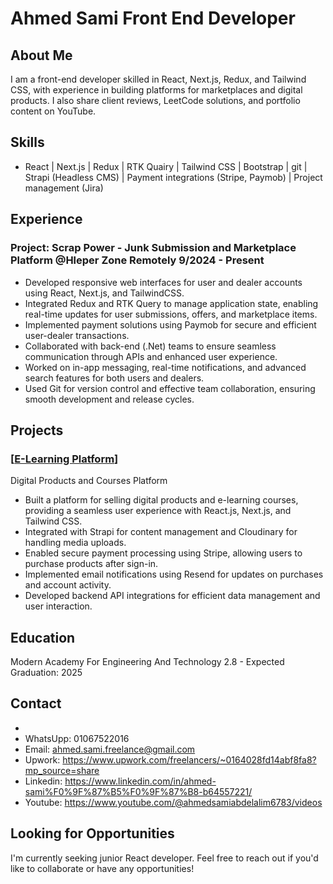 # Ahmed Sami Front End Developer

## About Me

I am a front-end developer skilled in React, Next.js, Redux, and Tailwind CSS, with experience in building platforms for marketplaces and digital products. I also share client reviews, LeetCode solutions, and portfolio content on YouTube.

## Skills

- React | Next.js | Redux | RTK Quairy | Tailwind CSS | Bootstrap | git | Strapi (Headless CMS) | Payment integrations (Stripe, Paymob) | Project management (Jira)

## Experience
### Project: Scrap Power - Junk Submission and Marketplace Platform @Hleper Zone  Remotely  9/2024 - Present
- Developed responsive web interfaces for user and dealer accounts using React, Next.js, and TailwindCSS.
- Integrated Redux and RTK Query to manage application state, enabling real-time updates for user
submissions, offers, and marketplace items.
- Implemented payment solutions using Paymob for secure and efficient user-dealer transactions.
- Collaborated with back-end (.Net) teams to ensure seamless communication through APIs and enhanced
user experience.
- Worked on in-app messaging, real-time notifications, and advanced search features for both users and
dealers.
- Used Git for version control and effective team collaboration, ensuring smooth development and release
cycles.

## Projects

### [[E-Learning Platform](https://github.com/Ahmed-Sami-Abdelaleem/E-commerce-FrontEnd)]

Digital Products and Courses Platform
- Built a platform for selling digital products and e-learning courses, providing a seamless user experience
with React.js, Next.js, and Tailwind CSS.
- Integrated with Strapi for content management and Cloudinary for handling media uploads.
- Enabled secure payment processing using Stripe, allowing users to purchase products after sign-in.
- Implemented email notifications using Resend for updates on purchases and account activity.
- Developed backend API integrations for efficient data management and user interaction.


## Education

Modern Academy For Engineering And Technology
2.8 - Expected Graduation: 2025

## Contact

- 
- WhatsUpp: 01067522016
- Email: ahmed.sami.freelance@gmail.com
- Upwork: https://www.upwork.com/freelancers/~0164028fd14abf8fa8?mp_source=share
- Linkedin: https://www.linkedin.com/in/ahmed-sami%F0%9F%87%B5%F0%9F%87%B8-b64557221/
- Youtube: https://www.youtube.com/@ahmedsamiabdelalim6783/videos

## Looking for Opportunities

I'm currently seeking junior React developer. Feel free to reach out if you'd like to collaborate or have any opportunities!
